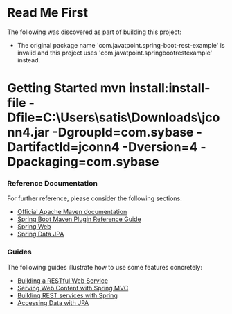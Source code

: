 # Read Me First
The following was discovered as part of building this project:

* The original package name 'com.javatpoint.spring-boot-rest-example' is invalid and this project uses 'com.javatpoint.springbootrestexample' instead.

# Getting Started mvn install:install-file -Dfile=C:\Users\satis\Downloads\jconn4.jar -DgroupId=com.sybase -DartifactId=jconn4 -Dversion=4 -Dpackaging=com.sybase

### Reference Documentation
For further reference, please consider the following sections:

* [Official Apache Maven documentation](https://maven.apache.org/guides/index.html)
* [Spring Boot Maven Plugin Reference Guide](https://docs.spring.io/spring-boot/docs/2.3.0.M2/maven-plugin/)
* [Spring Web](https://docs.spring.io/spring-boot/docs/2.2.4.RELEASE/reference/htmlsingle/#boot-features-developing-web-applications)
* [Spring Data JPA](https://docs.spring.io/spring-boot/docs/2.2.4.RELEASE/reference/htmlsingle/#boot-features-jpa-and-spring-data)

### Guides
The following guides illustrate how to use some features concretely:

* [Building a RESTful Web Service](https://spring.io/guides/gs/rest-service/)
* [Serving Web Content with Spring MVC](https://spring.io/guides/gs/serving-web-content/)
* [Building REST services with Spring](https://spring.io/guides/tutorials/bookmarks/)
* [Accessing Data with JPA](https://spring.io/guides/gs/accessing-data-jpa/)

